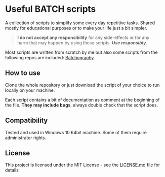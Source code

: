 # Useful BATCH scripts

A collection of scripts to simplify some every day repetitive tasks. Shared mostly for educational purposes or to make your life just a bit simpler.

>**I do not accept any responsibility** for any side-effects or for any harm that may happen by using those scripts. ***Use responsibly***.

Most scripts are written from scratch by me but also some scripts from the following repos are included: [Batchography](https://github.com/PassingTheKnowledge/Batchography).

## How to use 
Clone the whole repository or just download the script of your choice to run locally on your machine. 

Each script contains a bit of documentation as comment at the beginning of the file. **They may include bugs**, always double check that the script does.

## Compatibility
Tested and used in Windows 10 64bit machine. Some of them require administrator rights. 

## License

This project is licensed under the MIT License - see the [LICENSE.md](LICENSE.md) file for details
